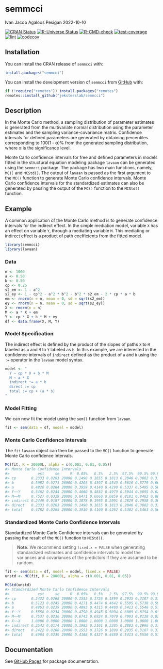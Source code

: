 semmcci
================
Ivan Jacob Agaloos Pesigan
2022-10-10

<!-- README.md is generated from README.Rmd. Please edit that file -->
<!-- badges: start -->

[![CRAN
Status](https://www.r-pkg.org/badges/version/semmcci)](https://cran.r-project.org/package=semmcci)
[![R-Universe
Status](https://jeksterslab.r-universe.dev/badges/semmcci)](https://jeksterslab.r-universe.dev)
[![R-CMD-check](https://github.com/jeksterslab/semmcci/workflows/R-CMD-check/badge.svg)](https://github.com/jeksterslab/semmcci/actions)
[![test-coverage](https://github.com/jeksterslab/semmcci/actions/workflows/test-coverage.yaml/badge.svg)](https://github.com/jeksterslab/semmcci/actions/workflows/test-coverage.yaml)
[![lint](https://github.com/jeksterslab/semmcci/actions/workflows/lint.yaml/badge.svg)](https://github.com/jeksterslab/semmcci/actions/workflows/lint.yaml)
[![codecov](https://codecov.io/gh/jeksterslab/semmcci/branch/main/graph/badge.svg?token=KVLUET3DJ6)](https://codecov.io/gh/jeksterslab/semmcci)
<!-- badges: end -->

## Installation

You can install the CRAN release of `semmcci` with:

``` r
install.packages("semmcci")
```

You can install the development version of `semmcci` from
[GitHub](https://github.com/jeksterslab/semmcci) with:

``` r
if (!require("remotes")) install.packages("remotes")
remotes::install_github("jeksterslab/semmcci")
```

## Description

In the Monte Carlo method, a sampling distribution of parameter
estimates is generated from the multivariate normal distribution using
the parameter estimates and the sampling variance-covariance matrix.
Confidence intervals for defined parameters are generated by obtaining
percentiles corresponding to 100(1 - α)% from the generated sampling
distribution, where α is the significance level.

Monte Carlo confidence intervals for free and defined parameters in
models fitted in the structural equation modeling package `lavaan` can
be generated using the `semmcci` package. The package has two main
functions, namely, `MC()` and `MCStd()`. The output of `lavaan` is
passed as the first argument to the `MC()` function to generate Monte
Carlo confidence intervals. Monte Carlo confidence intervals for the
standardized estimates can also be generated by passing the output of
the `MC()` function to the `MCStd()` function.

## Example

A common application of the Monte Carlo method is to generate confidence
intervals for the indirect effect. In the simple mediation model,
variable `X` has an effect on variable `Y`, through a mediating variable
`M`. This mediating or indirect effect is a product of path coefficients
from the fitted model.

``` r
library(semmcci)
library(lavaan)
```

### Data

``` r
n <- 1000
a <- 0.50
b <- 0.50
cp <- 0.25
s2_em <- 1 - a^2
s2_ey <- 1 - cp^2 - a^2 * b^2 - b^2 * s2_em - 2 * cp * a * b
em <- rnorm(n = n, mean = 0, sd = sqrt(s2_em))
ey <- rnorm(n = n, mean = 0, sd = sqrt(s2_ey))
X <- rnorm(n = n)
M <- a * X + em
Y <- cp * X + b * M + ey
df <- data.frame(X, M, Y)
```

### Model Specification

The indirect effect is defined by the product of the slopes of paths `X`
to `M` labeled as `a` and `M` to `Y` labeled as `b`. In this example, we
are interested in the confidence intervals of `indirect` defined as the
product of `a` and `b` using the `:=` operator in the `lavaan` model
syntax.

``` r
model <- "
  Y ~ cp * X + b * M
  M ~ a * X
  indirect := a * b
  direct := cp
  total := cp + (a * b)
"
```

### Model Fitting

We can now fit the model using the `sem()` function from `lavaan`.

``` r
fit <- sem(data = df, model = model)
```

### Monte Carlo Confidence Intervals

The `fit` `lavaan` object can then be passed to the `MC()` function to
generate Monte Carlo confidence intervals.

``` r
MC(fit, R = 20000L, alpha = c(0.001, 0.01, 0.05))
#> Monte Carlo Confidence Intervals
#>             est     se     R  0.05%   0.5%   2.5%  97.5%  99.5% 99.95%
#> cp       0.2333 0.0263 20000 0.1490 0.1655 0.1813 0.2846 0.3002 0.3183
#> b        0.5082 0.0273 20000 0.4205 0.4397 0.4549 0.5616 0.5779 0.6004
#> a        0.4820 0.0264 20000 0.3959 0.4140 0.4299 0.5337 0.5495 0.5642
#> Y~~Y     0.5462 0.0244 20000 0.4660 0.4832 0.4979 0.5944 0.6095 0.6263
#> M~~M     0.7527 0.0339 20000 0.6471 0.6660 0.6859 0.8181 0.8402 0.8613
#> indirect 0.2449 0.0187 20000 0.1878 0.1995 0.2091 0.2829 0.2958 0.3085
#> direct   0.2333 0.0263 20000 0.1490 0.1655 0.1813 0.2846 0.3002 0.3183
#> total    0.4782 0.0265 20000 0.3930 0.4100 0.4262 0.5302 0.5463 0.5652
```

### Standardized Monte Carlo Confidence Intervals

Standardized Monte Carlo Confidence intervals can be generated by
passing the result of the `MC()` function to `MCStd()`.

> **Note:** We recommend setting `fixed.x = FALSE` when generating
> standardized estimates and confidence intervals to model the variances
> and covariances of the predictors if they are assumed to be random.

``` r
fit <- sem(data = df, model = model, fixed.x = FALSE)
unstd <- MC(fit, R = 20000L, alpha = c(0.001, 0.01, 0.05))
```

``` r
MCStd(unstd)
#> Standardized Monte Carlo Confidence Intervals
#>             est     se     R  0.05%   0.5%   2.5%  97.5%  99.5% 99.95%
#> cp       0.2422 0.0268 20000 0.1553 0.1726 0.1899 0.2935 0.3107 0.3309
#> b        0.5123 0.0245 20000 0.4271 0.4474 0.4642 0.5595 0.5738 0.5920
#> a        0.4963 0.0239 20000 0.4093 0.4315 0.4480 0.5413 0.5546 0.5707
#> Y~~Y     0.5558 0.0234 20000 0.4798 0.4945 0.5094 0.6009 0.6154 0.6321
#> M~~M     0.7537 0.0236 20000 0.6743 0.6924 0.7070 0.7993 0.8138 0.8325
#> X~~X     1.0000 0.0000 20000 1.0000 1.0000 1.0000 1.0000 1.0000 1.0000
#> indirect 0.2542 0.0174 20000 0.1982 0.2101 0.2205 0.2882 0.2996 0.3120
#> direct   0.2422 0.0268 20000 0.1553 0.1726 0.1899 0.2935 0.3107 0.3309
#> total    0.4964 0.0239 20000 0.4168 0.4327 0.4480 0.5413 0.5556 0.5715
```

## Documentation

See [GitHub Pages](https://jeksterslab.github.io/semmcci/index.html) for
package documentation.
